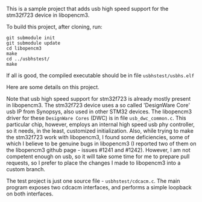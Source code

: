 This is a sample project that adds usb high speed support for the stm32f723
device in libopencm3.

To build this project, after cloning, run:
```
git submodule init
git submodule update
cd libopencm3
make
cd ../usbhstest/
make
```
If all is good, the compiled executable should be in file `usbhstest/usbhs.elf`

Here are some details on this project.

Note that usb high speed support for stm32f723 is already mostly present in
libopencm3. The stm32f723 device uses a so called 'DesignWare Core' usb IP 
from Synopsys, also used in other STM32 devices. The libopencm3 driver for
these `DesignWare Cores` (DWC) is in file `usb_dwc_common.c`. This particular
chip, however, employs an internal high speed usb phy controller, so it needs,
in the least, customized initialization. Also, while trying to make the stm32f723
work with libopencm3, I found some deficiencies, some of which I believe to be
genuine bugs in libopencm3 (I reported two of them on the libopencm3 github
page - issues #1241 and #1242). However, I am not competent enough on usb,
so it will take some time for me to prepare pull requests, so I prefer to place
the changes I made to libopencm3 into a custom branch.

The test project is just one source file - `usbhstest/cdcacm.c`. The main program
exposes two cdcacm interfaces, and performs a simple loopback on both interfaces.
